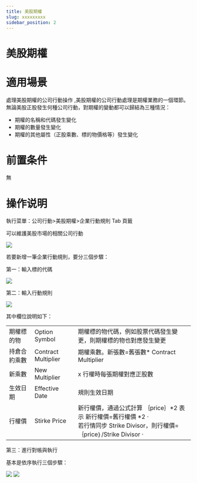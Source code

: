 ```yaml
---
title: 美股期權
slug: xxxxxxxxx
sidebar_position: 2
---
```



# 美股期權

# 適用場景

處理美股期權的公司行動操作 ,美股期權的公司行動處理是期權業務的一個環節。無論美股正股發生何種公司行動，對期權的變動都可以歸結為三種情況：

- 期權的名稱和代碼發生變化
- 期權的數量發生變化
- 期權的其他屬性（正股乘數、標的物價格等）發生變化

# 前置条件

無

# 操作说明

執行菜單：公司行動&gt;美股期權&gt;企業行動規則  Tab 頁籤

可以維護美股市場的相關公司行動

<img src="/assets/M6pUbhlK8oK7PMxrvh9cEsylnbe.png"/>

若要新增一筆企業行動規則，要分三個步驟： 

第一：輸入標的代碼

<img src="/assets/Uj6Pbzj5DopeHyxXmNicO5ttnwf.png"/>

第二：輸入行動規則

<img src="/assets/RcYUbDODqoioYNxcUMLcPycjnbf.png"/>

其中欄位說明如下：

|   |   |   |
|---|---|---|
|期權標的物 |Option Symbol |期權標的物代碼，例如股票代碼發生變更，則期權標的物也對應發生變更 |
|持倉合約乘數 |Contract Multiplier |期權乘數。新張數=舊張數* Contract Multiplier |
|新乘數 |New Multiplier |x 行權時每張期權對應正股數 |
|生效日期 |Effective Date |規則生效日期 |
|行權價 |Stirke Price |新行權價，通過公式計算 ｛price｝*2 表示 新行權價=舊行權價 *2 ·<br/> 若行情同步 Strike Divisor，則行權價= ｛price｝/Strike Divisor ·|

第三：進行對帳與執行

基本是依序執行三個步驟：

<img src="/assets/X0vxbRqxpoEOVyxk2c8coawonZc.png"/>

<img src="/assets/OPrtbaZnJosDLmxZnM8ckZ2En3e.png"/>

